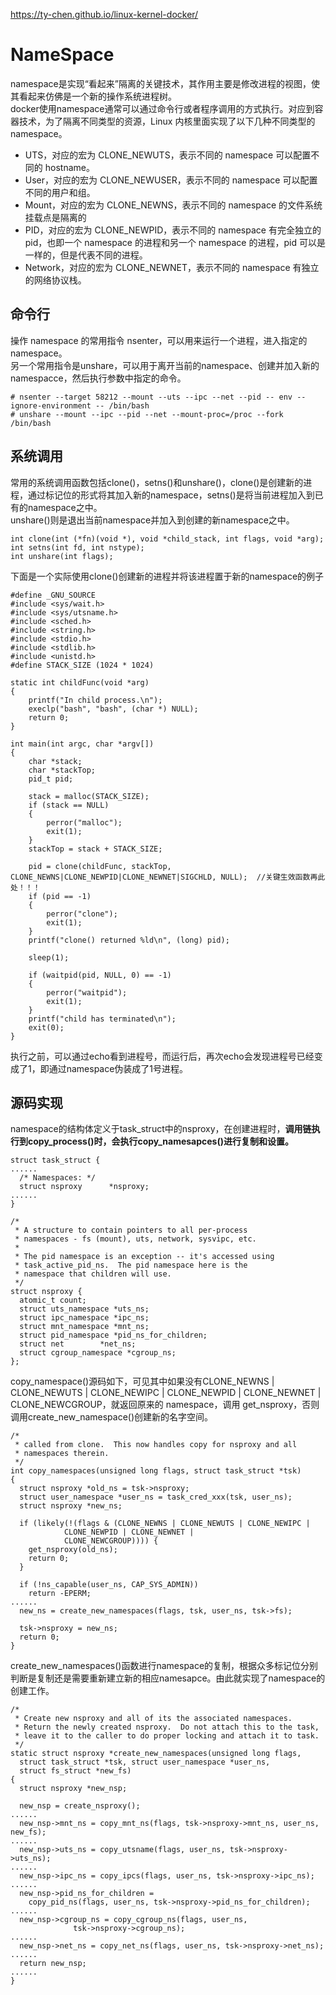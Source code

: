 https://ty-chen.github.io/linux-kernel-docker/    

# NameSpace #  
namespace是实现“看起来”隔离的关键技术，其作用主要是修改进程的视图，使其看起来仿佛是一个新的操作系统进程树。  
docker使用namespace通常可以通过命令行或者程序调用的方式执行。对应到容器技术，为了隔离不同类型的资源，Linux 内核里面实现了以下几种不同类型的 namespace。  

* UTS，对应的宏为 CLONE_NEWUTS，表示不同的 namespace 可以配置不同的 hostname。
* User，对应的宏为 CLONE_NEWUSER，表示不同的 namespace 可以配置不同的用户和组。
* Mount，对应的宏为 CLONE_NEWNS，表示不同的 namespace 的文件系统挂载点是隔离的
* PID，对应的宏为 CLONE_NEWPID，表示不同的 namespace 有完全独立的 pid，也即一个 namespace 的进程和另一个 namespace 的进程，pid 可以是一样的，但是代表不同的进程。
* Network，对应的宏为 CLONE_NEWNET，表示不同的 namespace 有独立的网络协议栈。
## 命令行 ##  
操作 namespace 的常用指令 nsenter，可以用来运行一个进程，进入指定的 namespace。  
另一个常用指令是unshare，可以用于离开当前的namespace、创建并加入新的namespacce，然后执行参数中指定的命令。  

    # nsenter --target 58212 --mount --uts --ipc --net --pid -- env --ignore-environment -- /bin/bash
    # unshare --mount --ipc --pid --net --mount-proc=/proc --fork /bin/bash
## 系统调用 ##  
常用的系统调用函数包括clone()，setns()和unshare()，clone()是创建新的进程，通过标记位的形式将其加入新的namespace，setns()是将当前进程加入到已有的namespace之中。  
unshare()则是退出当前namespace并加入到创建的新namespace之中。  

    int clone(int (*fn)(void *), void *child_stack, int flags, void *arg);
    int setns(int fd, int nstype);
    int unshare(int flags);
下面是一个实际使用clone()创建新的进程并将该进程置于新的namespace的例子

    #define _GNU_SOURCE
    #include <sys/wait.h>
    #include <sys/utsname.h>
    #include <sched.h>
    #include <string.h>
    #include <stdio.h>
    #include <stdlib.h>
    #include <unistd.h>
    #define STACK_SIZE (1024 * 1024)

    static int childFunc(void *arg)
    {
        printf("In child process.\n");
        execlp("bash", "bash", (char *) NULL);
        return 0;
    }

    int main(int argc, char *argv[])
    {
        char *stack;
        char *stackTop;
        pid_t pid;

        stack = malloc(STACK_SIZE);
        if (stack == NULL)
        {
            perror("malloc"); 
            exit(1);
        }
        stackTop = stack + STACK_SIZE;

        pid = clone(childFunc, stackTop, CLONE_NEWNS|CLONE_NEWPID|CLONE_NEWNET|SIGCHLD, NULL);  //关键生效函数再此处！！！
        if (pid == -1)
        {
            perror("clone"); 
            exit(1);
        }
        printf("clone() returned %ld\n", (long) pid);

        sleep(1);

        if (waitpid(pid, NULL, 0) == -1)
        {
            perror("waitpid"); 
            exit(1);
        }
        printf("child has terminated\n");
        exit(0);
    }
执行之前，可以通过echo看到进程号，而运行后，再次echo会发现进程号已经变成了1，即通过namespace伪装成了1号进程。  

## 源码实现 ##  
namespace的结构体定义于task_struct中的nsproxy，在创建进程时，**调用链执行到copy_process()时，会执行copy_namesapces()进行复制和设置。**  

    struct task_struct {
    ......
      /* Namespaces: */
      struct nsproxy      *nsproxy;
    ......
    }

    /*
     * A structure to contain pointers to all per-process
     * namespaces - fs (mount), uts, network, sysvipc, etc.
     *
     * The pid namespace is an exception -- it's accessed using
     * task_active_pid_ns.  The pid namespace here is the
     * namespace that children will use.
     */
    struct nsproxy {
      atomic_t count;
      struct uts_namespace *uts_ns;
      struct ipc_namespace *ipc_ns;
      struct mnt_namespace *mnt_ns;
      struct pid_namespace *pid_ns_for_children;
      struct net        *net_ns;
      struct cgroup_namespace *cgroup_ns;
    };
copy_namespace()源码如下，可见其中如果没有CLONE_NEWNS | CLONE_NEWUTS | CLONE_NEWIPC | CLONE_NEWPID | CLONE_NEWNET | CLONE_NEWCGROUP，就返回原来的 namespace，调用 get_nsproxy，否则调用create_new_namespace()创建新的名字空间。

    /*
     * called from clone.  This now handles copy for nsproxy and all
     * namespaces therein.
     */
    int copy_namespaces(unsigned long flags, struct task_struct *tsk)
    {
      struct nsproxy *old_ns = tsk->nsproxy;
      struct user_namespace *user_ns = task_cred_xxx(tsk, user_ns);
      struct nsproxy *new_ns;

      if (likely(!(flags & (CLONE_NEWNS | CLONE_NEWUTS | CLONE_NEWIPC |
                CLONE_NEWPID | CLONE_NEWNET |
                CLONE_NEWCGROUP)))) {
        get_nsproxy(old_ns);
        return 0;
      }

      if (!ns_capable(user_ns, CAP_SYS_ADMIN))
        return -EPERM;
    ......
      new_ns = create_new_namespaces(flags, tsk, user_ns, tsk->fs);

      tsk->nsproxy = new_ns;
      return 0;
    }
create_new_namespaces()函数进行namespace的复制，根据众多标记位分别判断是复制还是需要重新建立新的相应namesapce。由此就实现了namespace的创建工作。

    /*
     * Create new nsproxy and all of its the associated namespaces.
     * Return the newly created nsproxy.  Do not attach this to the task,
     * leave it to the caller to do proper locking and attach it to task.
     */
    static struct nsproxy *create_new_namespaces(unsigned long flags,
      struct task_struct *tsk, struct user_namespace *user_ns,
      struct fs_struct *new_fs)
    {
      struct nsproxy *new_nsp;

      new_nsp = create_nsproxy();
    ......
      new_nsp->mnt_ns = copy_mnt_ns(flags, tsk->nsproxy->mnt_ns, user_ns, new_fs);
    ......
      new_nsp->uts_ns = copy_utsname(flags, user_ns, tsk->nsproxy->uts_ns);
    ......
      new_nsp->ipc_ns = copy_ipcs(flags, user_ns, tsk->nsproxy->ipc_ns);
    ......
      new_nsp->pid_ns_for_children =
        copy_pid_ns(flags, user_ns, tsk->nsproxy->pid_ns_for_children);
    ......
      new_nsp->cgroup_ns = copy_cgroup_ns(flags, user_ns,
                  tsk->nsproxy->cgroup_ns);
    ......
      new_nsp->net_ns = copy_net_ns(flags, user_ns, tsk->nsproxy->net_ns);
    ......
      return new_nsp;
    ......
    }
